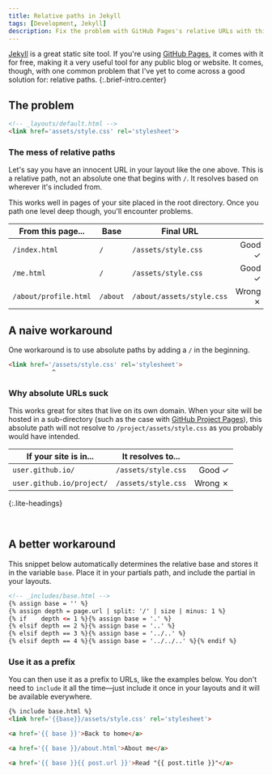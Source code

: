 ```yaml
---
title: Relative paths in Jekyll
tags: [Development, Jekyll]
description: Fix the problem with GitHub Pages's relative URLs with this snippet.
---
```


[Jekyll] is a great static site tool. If you're using [GitHub Pages][gh-pages], it comes with it for free, making it a very useful tool for any public blog or website. It comes, though, with one common problem that I've yet to come across a good solution for: relative paths.
{:.brief-intro.center}

## The problem

```html
<!-- _layouts/default.html -->
<link href='assets/style.css' rel='stylesheet'>
```

### The mess of relative paths
Let's say you have an innocent URL in your layout like the one above. This is a relative path, not an absolute one that begins with `/`. It resolves based on wherever it's included from.

This works well in pages of your site placed in the root directory. Once you path one level deep though, you'll encounter problems.

| From this page...     | Base     | Final URL                 |         |
| --------------------- | -------- | ------------------------- | ------: |
| `/index.html`         | `/`      | `/assets/style.css`       | Good ✓  |
| `/me.html`            | `/`      | `/assets/style.css`       | Good ✓  |
| `/about/profile.html` | `/about` | `/about/assets/style.css` | Wrong ✗ |

## A naive workaround

One workaround is to use absolute paths by adding a `/` in the beginning.

```html
<link href='/assets/style.css' rel='stylesheet'>
            ^
```

### Why absolute URLs suck
This works great for sites that live on its own domain. When your site will be hosted in a sub-directory (such as the case with [GitHub Project Pages][gh-pages]), this absolute path will not resolve to `/project/assets/style.css` as you probably would have intended.


| If your site is in...     | It resolves to...   |         |
| ------------------------- | ------------------- | ------: |
| `user.github.io/`         | `/assets/style.css` | Good ✓  |
| `user.github.io/project/` | `/assets/style.css` | Wrong ✗ |
{:.lite-headings}

<br>

## A better workaround

This snippet below automatically determines the relative base and stores it in the variable `base`. Place it in your partials path, and include the partial in your layouts.

```html
<!-- _includes/base.html -->
{% assign base = '' %}
{% assign depth = page.url | split: '/' | size | minus: 1 %}
{% if    depth <= 1 %}{% assign base = '.' %}
{% elsif depth == 2 %}{% assign base = '..' %}
{% elsif depth == 3 %}{% assign base = '../..' %}
{% elsif depth == 4 %}{% assign base = '../../..' %}{% endif %}
```

### Use it as a prefix
You can then use it as a prefix to URLs, like the examples below. You don't need to `include` it all the time—just include it once in your layouts and it will be available everywhere.

```html
{% include base.html %}
<link href='{{base}}/assets/style.css' rel='stylesheet'>
```

```html
<a href='{{ base }}'>Back to home</a>
```

```html
<a href='{{ base }}/about.html'>About me</a>
```

```html
<a href='{{ base }}{{ post.url }}'>Read "{{ post.title }}"</a>
```

[Jekyll]: http://jekyllrb.com/
[gh-pages]: http://pages.github.com/
